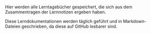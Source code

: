 Hier werden alle Lerntagebücher gespeichert, die sich aus dem Zusammentragen der Lernnotizen ergeben haben.  

Diese Lerndokumentationen werden täglich geführt und in Markdown-Dateien geschrieben, da diese auf GitHub lesbarer sind.